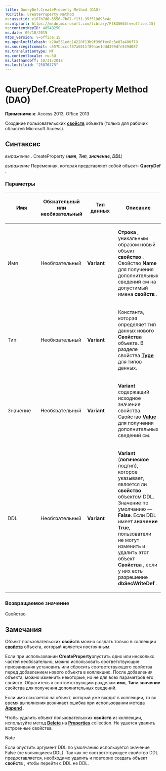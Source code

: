 ```yaml
---
title: QueryDef.CreateProperty Method (DAO)
TOCTitle: CreateProperty Method
ms:assetid: e107b7d0-5556-7b87-f131-95f518893e4c
ms:mtpsurl: https://msdn.microsoft.com/library/Ff835663(v=office.15)
ms:contentKeyID: 48548250
ms.date: 09/18/2015
mtps_version: v=office.15
ms.openlocfilehash: c20a551edc14220f13b9f396fec8c3e87a406f79
ms.sourcegitcommit: c557bbcccf37a6011f89aae1ddd399dfe549d087
ms.translationtype: MT
ms.contentlocale: ru-RU
ms.lasthandoff: 10/31/2018
ms.locfileid: "25876775"
---
```

# <a name="querydefcreateproperty-method-dao"></a>QueryDef.CreateProperty Method (DAO)


**Применимо к**: Access 2013, Office 2013

Создание пользовательских **[свойств](property-object-dao.md)** объекта (только для рабочих областей Microsoft Access).

## <a name="syntax"></a>Синтаксис

*выражение* . CreateProperty (***имя***, ***Тип***, ***значение***, ***DDL***)

*выражение* Переменная, которая представляет собой объект- **QueryDef** .

### <a name="parameters"></a>Параметры

<table>
<colgroup>
<col style="width: 25%" />
<col style="width: 25%" />
<col style="width: 25%" />
<col style="width: 25%" />
</colgroup>
<thead>
<tr class="header">
<th><p>Имя</p></th>
<th><p>Обязательный или необязательный</p></th>
<th><p>Тип данных</p></th>
<th><p>Описание</p></th>
</tr>
</thead>
<tbody>
<tr class="odd">
<td><p>Имя</p></td>
<td><p>Необязательный</p></td>
<td><p><strong>Variant</strong></p></td>
<td><p><strong>Строка</strong> , уникальным образом новый объект <strong>свойство</strong> . Свойство <strong>Name</strong> для получения дополнительных сведений см на допустимый имена <strong>свойств</strong> .</p></td>
</tr>
<tr class="even">
<td><p>Тип</p></td>
<td><p>Необязательный</p></td>
<td><p><strong>Variant</strong></p></td>
<td><p>Константа, которая определяет тип данных нового <strong>Свойства</strong> объекта. В разделе свойства <strong><a href="field-type-property-dao.md">Type</a></strong> для типов данных.</p></td>
</tr>
<tr class="odd">
<td><p>Значение</p></td>
<td><p>Необязательный</p></td>
<td><p><strong>Variant</strong></p></td>
<td><p><strong>Variant</strong> содержащий исходное значение свойства. Свойство <strong><a href="field-value-property-dao.md">Value</a></strong> для получения дополнительных сведений см.</p></td>
</tr>
<tr class="even">
<td><p>DDL</p></td>
<td><p>Необязательный</p></td>
<td><p><strong>Variant</strong></p></td>
<td><p><strong>Variant</strong> (<strong>логическое</strong> подтип), которое указывает, является ли <strong>свойство</strong> объектом DDL. Значение по умолчанию — <strong>False</strong>. Если DDL имеет <strong>значение True</strong>, пользователи не могут изменить и удалить этот объект <strong>Свойства</strong> , если у них есть разрешение <strong>dbSecWriteDef</strong> .</p></td>
</tr>
</tbody>
</table>


### <a name="return-value"></a>Возвращаемое значение

Свойство

## <a name="remarks"></a>Замечания

Объект пользовательских **свойств** можно создать только в коллекции **[свойств](properties-collection-dao.md)** объекта, который является постоянным.

Если при использовании **CreateProperty**опустить одно или несколько частей необязательно, можно использовать соответствующие присваивания установить или сбросить соответствующего свойства перед добавлением нового объекта в коллекцию. После добавления объекта, можно изменить некоторые, но не для всех параметров его свойств. Обратитесь к соответствующим разделам **имя**, **Тип**и **значение** свойства для получения дополнительных сведений.

Если имя ссылается на объект, который уже входит в коллекции, то во время выполнения возникает ошибка при использовании метода **[Append](fields-append-method-dao.md)** .

Чтобы удалить объект пользовательских **свойств** из коллекции, используйте метод **[Delete](fields-delete-method-dao.md)** на **[Properties](properties-collection-dao.md)** collection. Не удается удалить встроенные свойства.


> [!NOTE]
> <P>Если опустить аргумент DDL по умолчанию используется значение False (не являющиеся DDL). Так как не соответствующее свойство DDL предоставляется, необходимо удалить и повторно создать объект <STRONG>свойств</STRONG> , чтобы перейти с DDL не DDL.</P>


